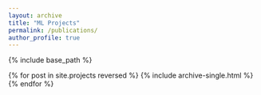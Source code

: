 ```yaml
---
layout: archive
title: "ML Projects"
permalink: /publications/
author_profile: true
---
```


{% include base_path %}

{% for post in site.projects reversed %}
  {% include archive-single.html %}
{% endfor %}
